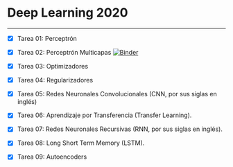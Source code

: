 # Deep Learning 2020

***

- [X] Tarea 01: Perceptrón

- [X] Tarea 02: Perceptrón Multicapas [![Binder](https://mybinder.org/badge_logo.svg)](https://mybinder.org/v2/gh/dapivei/deep-learning-2020/master)

- [X] Tarea 03: Optimizadores

- [X] Tarea 04: Regularizadores

- [X] Tarea 05: Redes Neuronales Convolucionales (CNN, por sus siglas en inglés)

- [X] Tarea 06: Aprendizaje por Transferencia (Transfer Learning).

- [X] Tarea 07: Redes Neuronales Recursivas (RNN, por sus siglas en inglés).

- [X] Tarea 08: Long Short Term Memory (LSTM).

- [X] Tarea 09: Autoencoders

